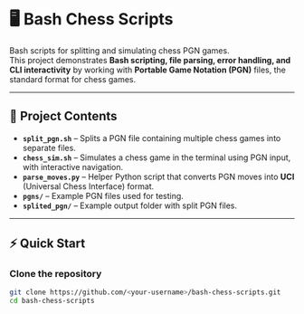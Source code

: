 # 🖥️ Bash Chess Scripts

Bash scripts for splitting and simulating chess PGN games.  
This project demonstrates **Bash scripting, file parsing, error handling, and CLI interactivity** by working with **Portable Game Notation (PGN)** files, the standard format for chess games.  

---

## 📂 Project Contents

- **`split_pgn.sh`** – Splits a PGN file containing multiple chess games into separate files.  
- **`chess_sim.sh`** – Simulates a chess game in the terminal using PGN input, with interactive navigation.  
- **`parse_moves.py`** – Helper Python script that converts PGN moves into **UCI** (Universal Chess Interface) format.  
- **`pgns/`** – Example PGN files used for testing.  
- **`splited_pgn/`** – Example output folder with split PGN files.  

---

## ⚡ Quick Start

### Clone the repository
```bash
git clone https://github.com/<your-username>/bash-chess-scripts.git
cd bash-chess-scripts

